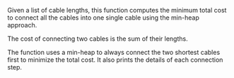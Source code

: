 Given a list of cable lengths, this function computes the minimum total cost to connect all the cables into one single cable using the min-heap approach.

The cost of connecting two cables is the sum of their lengths.
    
The function uses a min-heap to always connect the two shortest cables first to minimize the total cost. It also prints the details of each connection step.
